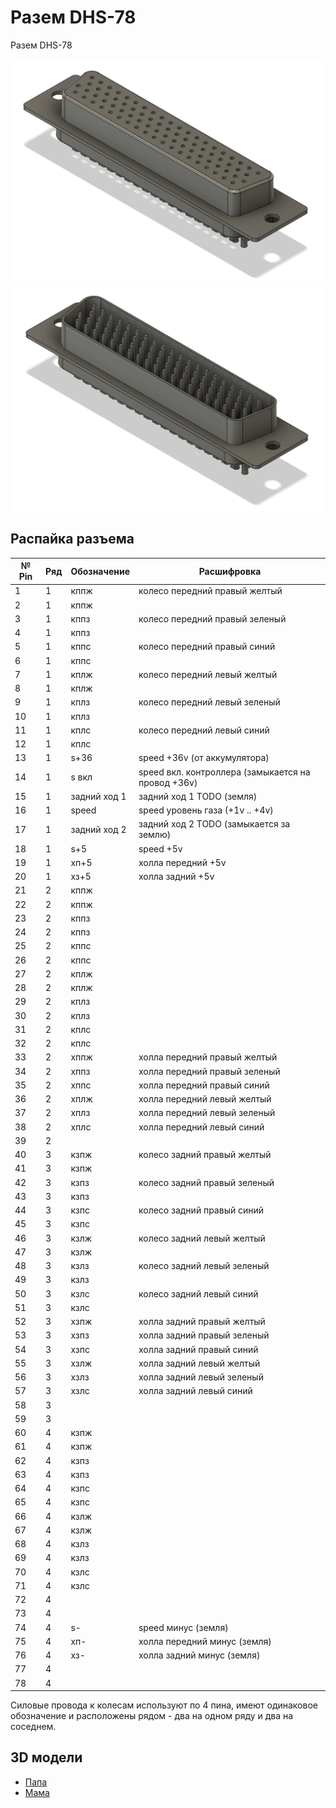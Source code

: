 # Разем DHS-78

Разем DHS-78

![Мама](39big1.png)
![Папа](39big2.png)

## Распайка разъема

| № Pin | Ряд | Обозначение | Расшифровка |
| ------ | --- | ----------- | ----------- |
| 1  | 1 | кппж | колесо передний правый желтый |
| 2  | 1 | кппж |  |
| 3  | 1 | кппз | колесо передний правый зеленый |
| 4  | 1 | кппз |  |
| 5  | 1 | кппс | колесо передний правый синий |
| 6  | 1 | кппс |  |
| 7  | 1 | кплж | колесо передний левый желтый |
| 8  | 1 | кплж |  |
| 9  | 1 | кплз | колесо передний левый зеленый |
| 10 | 1 | кплз |  |
| 11 | 1 | кплс | колесо передний левый синий |
| 12 | 1 | кплс |  |
| 13 | 1 | s+36 | speed +36v (от аккумулятора) |
| 14 | 1 | s вкл | speed вкл. контроллера (замыкается на провод +36v) |
| 15 | 1 | задний ход 1 | задний ход 1 TODO (земля) |
| 16 | 1 | speed | speed уровень газа (+1v .. +4v) |
| 17 | 1 | задний ход 2 | задний ход 2 TODO (замыкается за землю) |
| 18 | 1 | s+5 | speed +5v |
| 19 | 1 | хп+5 | холла передний +5v |
| 20 | 1 | хз+5 | холла задний +5v |
| 21 | 2 | кппж |  |
| 22 | 2 | кппж |  |
| 23 | 2 | кппз |  |
| 24 | 2 | кппз |  |
| 25 | 2 | кппс |  |
| 26 | 2 | кппс |  |
| 27 | 2 | кплж |  |
| 28 | 2 | кплж |  |
| 29 | 2 | кплз |  |
| 30 | 2 | кплз |  |
| 31 | 2 | кплс |  |
| 32 | 2 | кплс |  |
| 33 | 2 | хппж | холла передний правый желтый |
| 34 | 2 | хппз | холла передний правый зеленый |
| 35 | 2 | хппс | холла передний правый синий |
| 36 | 2 | хплж | холла передний левый желтый |
| 37 | 2 | хплз | холла передний левый зеленый |
| 38 | 2 | хплс | холла передний левый синий |
| 39 | 2 |  |  |
| 40 | 3 | кзпж | колесо задний правый желтый |
| 41 | 3 | кзпж |  |
| 42 | 3 | кзпз | колесо задний правый зеленый |
| 43 | 3 | кзпз |  |
| 44 | 3 | кзпс | колесо задний правый синий |
| 45 | 3 | кзпс |  |
| 46 | 3 | кзлж | колесо задний левый желтый |
| 47 | 3 | кзлж |  |
| 48 | 3 | кзлз | колесо задний левый зеленый |
| 49 | 3 | кзлз |  |
| 50 | 3 | кзлс | колесо задний левый синий |
| 51 | 3 | кзлс |  |
| 52 | 3 | хзпж | холла задний правый желтый |
| 53 | 3 | хзпз | холла задний правый зеленый |
| 54 | 3 | хзпс | холла задний правый синий |
| 55 | 3 | хзлж | холла задний левый желтый |
| 56 | 3 | хзлз | холла задний левый зеленый |
| 57 | 3 | хзлс | холла задний левый синий |
| 58 | 3 |  |  |
| 59 | 3 |  |  |
| 60 | 4 | кзпж |  |
| 61 | 4 | кзпж |  |
| 62 | 4 | кзпз |  |
| 63 | 4 | кзпз |  |
| 64 | 4 | кзпс |  |
| 65 | 4 | кзпс |  |
| 66 | 4 | кзлж |  |
| 67 | 4 | кзлж |  |
| 68 | 4 | кзлз |  |
| 69 | 4 | кзлз |  |
| 70 | 4 | кзлс |  |
| 71 | 4 | кзлс |  |
| 72 | 4 |  |  |
| 73 | 4 |  |  |
| 74 | 4 | s- | speed минус (земля) |
| 75 | 4 | хп- | холла передний минус (земля) |
| 76 | 4 | хз- | холла задний минус (земля) |
| 77 | 4 |  |  |
| 78 | 4 |  |  |

Силовые провода к колесам используют по 4 пина, имеют одинаковое обозначение и расположены рядом - два на одном ряду и два на соседнем.

## 3D модели
- [Папа](39_1part.f3d)
- [Мама](39_2part.f3d)